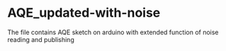 # AQE_updated-with-noise

The file contains AQE sketch on arduino with extended function of noise reading and publishing
